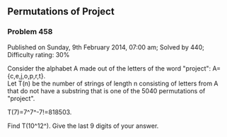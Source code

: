 Permutations of Project
-----------------------

### Problem 458

Published on Sunday, 9th February 2014, 07:00 am; Solved by 440;
Difficulty rating: 30%

Consider the alphabet A made out of the letters of the word "project":
A={c,e,j,o,p,r,t}.\
 Let T(n) be the number of strings of length n consisting of letters
from A that do not have a substring that is one of the 5040 permutations
of "project".

T(7)=7^7^-7!=818503.

Find T(10^12^). Give the last 9 digits of your answer.
